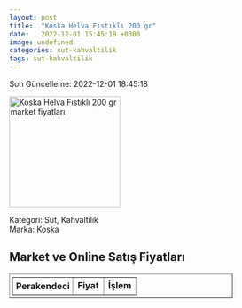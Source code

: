 ```yaml
---
layout: post
title:  "Koska Helva Fıstıklı 200 gr"
date:   2022-12-01 15:45:18 +0300
image: undefined
categories: sut-kahvaltilik
tags: sut-kahvaltilik
---
```


Son Güncelleme: 2022-12-01 18:45:18

<img src="undefined" width="200" alt="Koska Helva Fıstıklı 200 gr market fiyatları" />

Kategori: Süt, Kahvaltılık
<br />
Marka: Koska

<h2>Market ve Online Satış Fiyatları</h2>

<table border="1" style="padding: 5px;width:80%;">
  <tr>
    <td style="padding: 5px;"><strong>Perakendeci</strong></td>
    <td><strong>Fiyat</strong></td>
    <td><strong>İşlem</strong></td>
  </tr>
  
</table>

